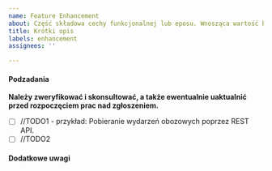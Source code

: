 ```yaml
---
name: Feature Enhancement
about: Część składowa cechy funkcjonalnej lub eposu. Wnosząca wartość biznesową.
title: Krótki opis
labels: enhancement
assignees: ''

---
```


#### Podzadania
**Należy zweryfikować i skonsultować, a także ewentualnie uaktualnić przed rozpoczęciem prac nad zgłoszeniem.**
- [ ] //TODO1 - przykład: Pobieranie wydarzeń obozowych poprzez REST API.
- [ ] //TODO2

#### Dodatkowe uwagi
